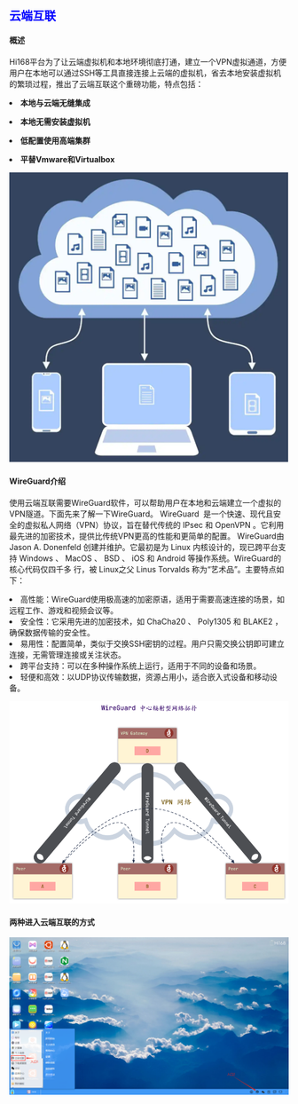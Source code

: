 ## <font color='blue'>云端互联</font>
#### 概述
Hi168平台为了让云端虚拟机和本地环境彻底打通，建立一个VPN虚拟通道，方便用户在本地可以通过SSH等工具直接连接上云端的虚拟机，省去本地安装虚拟机的繁琐过程，推出了云端互联这个重磅功能，特点包括：

**<li>本地与云端无缝集成</li>**

**<li>本地无需安装虚拟机</li>**

**<li>低配置使用高端集群</li>**

**<li>平替Vmware和Virtualbox</li>**

![alt text](./05/cloudinterconnection.png)

#### WireGuard介绍

使用云端互联需要WireGuard软件，可以帮助用户在本地和云端建立一个虚拟的VPN隧道。下面先来了解一下WireGuard。
‌WireGuard ‌ 是一个快速、现代且安全的虚拟私人网络（VPN）协议，旨在替代传统的 IPsec 和 OpenVPN 。它利用最先进的加密技术，提供比传统VPN更高的性能和更简单的配置。
WireGuard由 Jason A. Donenfeld 创建并维护。它最初是为 Linux 内核设计的，现已跨平台支持 Windows 、 MacOS 、 BSD 、 iOS 和 Android 等操作系统。WireGuard的核心代码仅四千多
行，被 Linux之父 Linus Torvalds 称为“艺术品”‌。主要特点如下：
<li>高性能‌：WireGuard使用极高速的加密原语，适用于需要高速连接的场景，如远程工作、游戏和视频会议等‌。</li>

<li>‌安全性‌：它采用先进的加密技术，如 ChaCha20 、 Poly1305 和 BLAKE2 ，确保数据传输的安全性‌。</li>

<li>‌易用性‌：配置简单，类似于交换SSH密钥的过程。用户只需交换公钥即可建立连接，无需管理连接或关注状态‌。</li>

<li>‌跨平台支持‌：可以在多种操作系统上运行，适用于不同的设备和场景‌。</li>

<li>‌轻便和高效‌：以UDP协议传输数据，资源占用小，适合嵌入式设备和移动设备‌。</li>

![alt text](./05/cloudinterconnection01.png)


#### 两种进入云端互联的方式

![alt text](./05/cloudinterconnection02.png)
